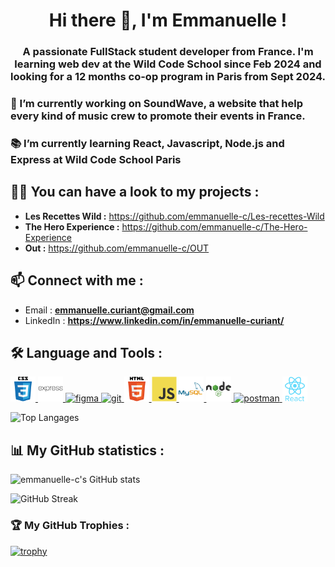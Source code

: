 <h1 align="center">Hi there 👋, I'm Emmanuelle !</h1>
<h3 align="center">A passionate FullStack student developer from France. I'm learning web dev at the Wild Code School since Feb 2024 and looking for a 12 months co-op program in Paris from Sept 2024.</h3>

### 🔭 I’m currently working on **SoundWave**, a website that help every kind of music crew to promote their events in France.

### 📚 I’m currently learning React, Javascript, Node.js and Express at Wild Code School Paris

## 👨‍💻 You can have a look to my projects :

- **Les Recettes Wild :** https://github.com/emmanuelle-c/Les-recettes-Wild
- **The Hero Experience :** https://github.com/emmanuelle-c/The-Hero-Experience
- **Out :** https://github.com/emmanuelle-c/OUT

## 📫 Connect with me : 

- Email : **emmanuelle.curiant@gmail.com**
- LinkedIn : **https://www.linkedin.com/in/emmanuelle-curiant/**

## 🛠 Language and Tools : 

<a href="https://www.w3schools.com/css/" target="_blank" rel="noreferrer"> <img src="https://raw.githubusercontent.com/devicons/devicon/master/icons/css3/css3-original-wordmark.svg" alt="css3" width="40" height="40"/> </a>   <a href="https://expressjs.com" target="_blank" rel="noreferrer"> <img src="https://raw.githubusercontent.com/devicons/devicon/master/icons/express/express-original-wordmark.svg" alt="express" width="40" height="40"/> </a>   <a href="https://www.figma.com/" target="_blank" rel="noreferrer"> <img src="https://www.vectorlogo.zone/logos/figma/figma-icon.svg" alt="figma" width="40" height="40"/> </a>   <a href="https://git-scm.com/" target="_blank" rel="noreferrer"> <img src="https://www.vectorlogo.zone/logos/git-scm/git-scm-icon.svg" alt="git" width="40" height="40"/> </a>   <a href="https://www.w3.org/html/" target="_blank" rel="noreferrer"> <img src="https://raw.githubusercontent.com/devicons/devicon/master/icons/html5/html5-original-wordmark.svg" alt="html5" width="40" height="40"/> </a>   <a href="https://developer.mozilla.org/en-US/docs/Web/JavaScript" target="_blank" rel="noreferrer"> <img src="https://raw.githubusercontent.com/devicons/devicon/master/icons/javascript/javascript-original.svg" alt="javascript" width="40" height="40"/> </a>   <a href="https://www.mysql.com/" target="_blank" rel="noreferrer"> <img src="https://raw.githubusercontent.com/devicons/devicon/master/icons/mysql/mysql-original-wordmark.svg" alt="mysql" width="40" height="40"/> </a>   <a href="https://nodejs.org" target="_blank" rel="noreferrer"> <img src="https://raw.githubusercontent.com/devicons/devicon/master/icons/nodejs/nodejs-original-wordmark.svg" alt="nodejs" width="40" height="40"/> </a>   <a href="https://postman.com" target="_blank" rel="noreferrer"> <img src="https://www.vectorlogo.zone/logos/getpostman/getpostman-icon.svg" alt="postman" width="40" height="40"/> </a>   <a href="https://reactjs.org/" target="_blank" rel="noreferrer"> <img src="https://raw.githubusercontent.com/devicons/devicon/master/icons/react/react-original-wordmark.svg" alt="react" width="40" height="40"/> </a>



![Top Langages](https://github-readme-stats.vercel.app/api/top-langs/?username=emmanuelle-c&layout=compact&theme=dark)

## 📊 My GitHub statistics :

![emmanuelle-c's GitHub stats](https://github-readme-stats.vercel.app/api?username=emmanuelle-c&show_icons=true&theme=dark)


![GitHub Streak](https://github-readme-streak-stats.herokuapp.com/?user=emmanuelle-c&theme=dark)

### 🏆 My GitHub Trophies :

[![trophy](https://github-profile-trophy.vercel.app/?username=emmanuelle-c&theme=onedark)](https://github.com/ryo-ma/github-profile-trophy)
